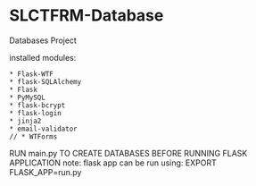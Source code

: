 # SLCTFRM-Database
Databases Project

installed modules:

	* Flask-WTF
	* flask-SQLAlchemy
	* Flask
	* PyMySQL
	* flask-bcrypt
	* flask-login
	* jinja2
	* email-validator
	// * WTForms

RUN main.py TO CREATE DATABASES BEFORE RUNNING FLASK APPLICATION
note: flask app can be run using:
	EXPORT FLASK_APP=run.py
	

